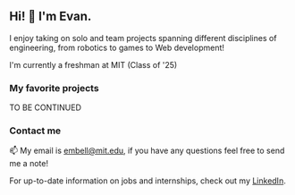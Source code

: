## Hi! 👋 I'm Evan.

I enjoy taking on solo and team projects spanning different disciplines of engineering, from robotics to games to Web development!

I'm currently a freshman at MIT (Class of '25)

### My favorite projects
TO BE CONTINUED

### Contact me

📫 My email is [embell@mit.edu](mailto:embell@mit.edu), if you have any questions feel free to send me a note!

For up-to-date information on jobs and internships, check out my [LinkedIn](www.linkedin.com/in/evan-m-bell).
